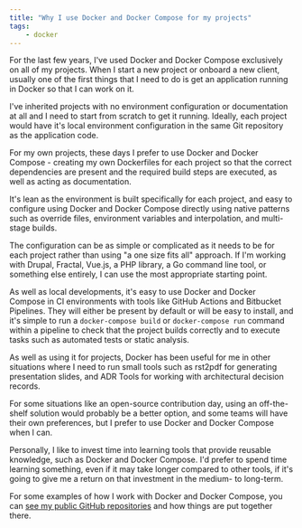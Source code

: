 ```yaml
---
title: "Why I use Docker and Docker Compose for my projects"
tags:
    - docker
---
```


For the last few years, I've used Docker and Docker Compose exclusively on all of my projects. When I start a new project or onboard a new client, usually one of the first things that I need to do is get an application running in Docker so that I can work on it.

<!-- Since I started programming, I've used a number of different local environments. Starting with WAMP and XAMPP on Windows, MAMP on macOS, Laravel Valet, the Symfony local server, and various open-source Docker-based solutions. -->

I've inherited projects with no environment configuration or documentation at all and I need to start from scratch to get it running. Ideally, each project would have it's local environment configuration in the same Git repository as the application code.

For my own projects, these days I prefer to use Docker and Docker Compose - creating my own Dockerfiles for each project so that the correct dependencies are present and the required build steps are executed, as well as acting as documentation.

It's lean as the environment is built specifically for each project, and easy to configure using Docker and Docker Compose directly using native patterns such as override files, environment variables and interpolation, and multi-stage builds.

The configuration can be as simple or complicated as it needs to be for each project rather than using "a one size fits all" approach. If I'm working with Drupal, Fractal, Vue.js, a PHP library, a Go command line tool, or something else entirely, I can use the most appropriate starting point.

As well as local developments, it's easy to use Docker and Docker Compose in CI environments with tools like GitHub Actions and Bitbucket Pipelines. They will either be present by default or will be easy to install, and it's simple to run a `docker-compose build` or `docker-compose run` command within a pipeline to check that the project builds correctly and to execute tasks such as automated tests or static analysis.

As well as using it for projects, Docker has been useful for me in other situations where I need to run small tools such as rst2pdf for generating presentation slides, and ADR Tools for working with architectural decision records.

For some situations like an open-source contribution day, using an off-the-shelf solution would probably be a better option, and some teams will have their own preferences, but I prefer to use Docker and Docker Compose when I can.

Personally, I like to invest time into learning tools that provide reusable knowledge, such as Docker and Docker Compose. I'd prefer to spend time learning something, even if it may take longer compared to other tools, if it's going to give me a return on that investment in the medium- to long-term.

For some examples of how I work with Docker and Docker Compose, you can [see my public GitHub repositories](https://github.com/opdavies?tab=repositories&q=docker) and how things are put together there.
